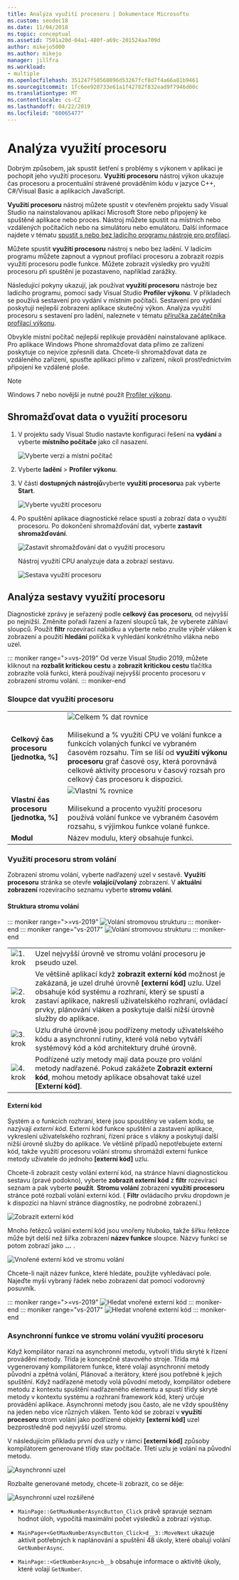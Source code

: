 ```yaml
---
title: Analýza využití procesoru | Dokumentace Microsoftu
ms.custom: seodec18
ms.date: 11/04/2018
ms.topic: conceptual
ms.assetid: 7501a20d-04a1-480f-a69c-201524aa709d
author: mikejo5000
ms.author: mikejo
manager: jillfra
ms.workload:
- multiple
ms.openlocfilehash: 351247f50560896d53267fcf8d7f4a66a81b9461
ms.sourcegitcommit: 1fc6ee928733e61a1f42782f832ead9f7946d00c
ms.translationtype: MT
ms.contentlocale: cs-CZ
ms.lasthandoff: 04/22/2019
ms.locfileid: "60065477"
---
```

# <a name="analyze-cpu-usage"></a>Analýza využití procesoru

Dobrým způsobem, jak spustit šetření s problémy s výkonem v aplikaci je pochopit jeho využití procesoru. **Využití procesoru** nástroj výkon ukazuje čas procesoru a procentuální strávené prováděním kódu v jazyce C++, C#/Visual Basic a aplikacích JavaScript.

**Využití procesoru** nástroj můžete spustit v otevřeném projektu sady Visual Studio na nainstalovanou aplikaci Microsoft Store nebo připojený ke spuštěné aplikace nebo proces. Nástroj můžete spustit na místních nebo vzdálených počítačích nebo na simulátoru nebo emulátoru. Další informace najdete v tématu [spustit s nebo bez ladicího programu nástroje pro profilaci](../profiling/running-profiling-tools-with-or-without-the-debugger.md).

Můžete spustit **využití procesoru** nástroj s nebo bez ladění. V ladicím programu můžete zapnout a vypnout profilaci procesoru a zobrazit rozpis využití procesoru podle funkce. Můžete zobrazit výsledky pro využití procesoru při spuštění je pozastaveno, například zarážky.

Následující pokyny ukazují, jak používat **využití procesoru** nástroje bez ladicího programu, pomocí sady Visual Studio **Profiler výkonu**. V příkladech se používá sestavení pro vydání v místním počítači. Sestavení pro vydání poskytují nejlepší zobrazení aplikace skutečný výkon. Analýza využití procesoru s sestavení pro ladění, naleznete v tématu [příručka začátečníka profilací výkonu](../profiling/beginners-guide-to-performance-profiling.md).

Obvykle místní počítač nejlepší replikuje provádění nainstalované aplikace. Pro aplikace Windows Phone shromažďovat data přímo ze zařízení poskytuje co nejvíce zpřesnili data. Chcete-li shromažďovat data ze vzdáleného zařízení, spusťte aplikaci přímo v zařízení, nikoli prostřednictvím připojení ke vzdálené ploše.

>[!NOTE]
>Windows 7 nebo novější je nutné použít [Profiler výkonu](../profiling/profiling-feature-tour.md).

## <a name="collect-cpu-usage-data"></a>Shromažďovat data o využití procesoru

1. V projektu sady Visual Studio nastavte konfiguraci řešení na **vydání** a vyberte **místního počítače** jako cíl nasazení.

    ![Vyberte verzi a místní počítač](../profiling/media/cpuuse_selectreleaselocalmachine.png "vyberte verzi a místní počítač")

1. Vyberte **ladění** > **Profiler výkonu**.

1. V části **dostupných nástrojů**vyberte **využití procesoru**a pak vyberte **Start**.

    ![Vyberte využití procesoru](../profiling/media/cpuuse_lib_choosecpuusage.png "vyberte využití procesoru")

4. Po spuštění aplikace diagnostické relace spustí a zobrazí data o využití procesoru. Po dokončení shromažďování dat, vyberte **zastavit shromažďování**.

   ![Zastavit shromažďování dat o využití procesoru](../profiling/media/cpu_use_wt_stopcollection.png "využití procesoru zastavit shromažďování dat")

   Nástroj využití CPU analyzuje data a zobrazí sestavu.

   ![Sestava využití procesoru](../profiling/media/cpu_use_wt_report.png "sestava využití procesoru")

## <a name="analyze-the-cpu-usage-report"></a>Analýza sestavy využití procesoru

Diagnostické zprávy je seřazený podle **celkový čas procesoru**, od nejvyšší po nejnižší. Změníte pořadí řazení a řazení sloupců tak, že vyberete záhlaví sloupců. Použít **filtr** rozevírací nabídku a vyberte nebo zrušte výběr vláken k zobrazení a použití **hledání** políčka k vyhledání konkrétního vlákna nebo uzel.

::: moniker range=">=vs-2019"
Od verze Visual Studio 2019, můžete kliknout na **rozbalit kritickou cestu** a **zobrazit kritickou cestu** tlačítka zobrazíte volá funkci, která používají nejvyšší procento procesoru v zobrazení stromu volání.
::: moniker-end

### <a name="BKMK_Call_tree_data_columns"></a> Sloupce dat využití procesoru

|||
|-|-|
|**Celkový čas procesoru [jednotka, %]**|![Celkem % dat rovnice](../profiling/media/cpu_use_wt_totalpercentequation.png "CPU_USE_WT_TotalPercentEquation")<br /><br /> Milisekund a % využití CPU ve volání funkce a funkcích volaných funkcí ve vybraném časovém rozsahu. Tím se liší od **využití výkonu procesoru** graf časové osy, která porovnává celkové aktivity procesoru v časový rozsah pro celkový čas procesoru k dispozici.|
|**Vlastní čas procesoru [jednotka, %]**|![Vlastní % rovnice](../profiling/media/cpu_use_wt_selflpercentequation.png "CPU_USE_WT_SelflPercentEquation")<br /><br /> Milisekund a procento využití procesoru používá volání funkce ve vybraném časovém rozsahu, s výjimkou funkce volané funkce.|
|**Modul**|Název modulu, který obsahuje funkci.

### <a name="BKMK_The_CPU_Usage_call_tree"></a> Využití procesoru strom volání

Zobrazení stromu volání, vyberte nadřazený uzel v sestavě. **Využití procesoru** stránka se otevře **volající/volaný** zobrazení. V **aktuální zobrazení** rozevíracího seznamu vyberte **stromu volání**.

#### <a name="BKMK_Call_tree_structure"></a> Struktura stromu volání

::: moniker range=">=vs-2019"
![Volání stromovou strukturu](../profiling/media/vs-2019/cpu-use-wt-getmaxnumbercalltree-annotated.png "volání stromové struktury")
::: moniker-end
::: moniker range="vs-2017"
![Volání stromovou strukturu](../profiling/media/cpu_use_wt_getmaxnumbercalltree_annotated.png "volání stromové struktury")
::: moniker-end

|||
|-|-|
|![1. krok](../profiling/media/procguid_1.png "ProcGuid_1")|Uzel nejvyšší úrovně ve stromu volání procesoru je pseudo uzel.|
|![2. krok](../profiling/media/procguid_2.png "ProcGuid_2")|Ve většině aplikací když **zobrazit externí kód** možnost je zakázaná, je uzel druhé úrovně **[externí kód]** uzlu. Uzel obsahuje kód systému a rozhraní, který se spustí a zastaví aplikace, nakreslí uživatelského rozhraní, ovládací prvky, plánování vláken a poskytuje další nižší úrovně služby do aplikace.|
|![3. krok](../profiling/media/procguid_3.png "ProcGuid_3")|Uzlu druhé úrovně jsou podřízeny metody uživatelského kódu a asynchronní rutiny, které volá nebo vytváří systémový kód a kód architektury druhé úrovně.|
|![4. krok](../profiling/media/procguid_4.png "ProcGuid_4")|Podřízené uzly metody mají data pouze pro volání metody nadřazené. Pokud zakážete **Zobrazit externí kód**, mohou metody aplikace obsahovat také uzel **[Externí kód]**.|

#### <a name="BKMK_External_Code"></a> Externí kód

Systém a o funkcích rozhraní, které jsou spouštěny ve vašem kódu, se nazývají *externí kód*. Externí kód funkce spuštění a zastavení aplikace, vykreslení uživatelského rozhraní, řízení práce s vlákny a poskytují další nižší úrovně služby do aplikace. Ve většině případů nepotřebujete externí kód, takže využití procesoru volání stromu shromáždí externí funkce metody uživatele do jednoho **[externí kód]** uzlu.

Chcete-li zobrazit cesty volání externí kód, na stránce hlavní diagnostickou sestavu (pravé podokno), vyberte **zobrazit externí kód** z **filtr** rozevírací seznam a pak vyberte **použít**. **Stromu volání** zobrazení **využití procesoru** stránce poté rozbalí volání externí kód. ( **Filtr** ovládacího prvku dropdown je k dispozici na hlavní stránce diagnostiky, ne podrobné zobrazení.)

![Zobrazit externí kód](../profiling/media/cpu_use_wt_filterview.png "zobrazit externí kód")

Mnoho řetězců volání externí kód jsou vnořeny hluboko, takže šířku řetězce může být delší než šířka zobrazení **název funkce** sloupce. Názvy funkcí se potom zobrazí jako **...** .

![Vnořené externí kód ve stromu volání](../profiling/media/cpu_use_wt_showexternalcodetoowide.png "vnořené externí kód ve stromu volání")

Chcete-li najít název funkce, které hledáte, použijte vyhledávací pole. Najeďte myší vybraný řádek nebo zobrazení dat pomocí vodorovný posuvník.

::: moniker range=">=vs-2019"
![Hledat vnořené externí kód](../profiling/media/vs-2019/cpu-use-wt-showexternalcodetoowide-found.png "vyhledávání pro vnořené externí kód")
::: moniker-end
::: moniker range="vs-2017"
![Hledat vnořené externí kód](../profiling/media/cpu_use_wt_showexternalcodetoowide_found.png "vyhledávání pro vnořené externí kód")
::: moniker-end

### <a name="BKMK_Asynchronous_functions_in_the_CPU_Usage_call_tree"></a> Asynchronní funkce ve stromu volání využití procesoru

 Když kompilátor narazí na asynchronní metodu, vytvoří třídu skryté k řízení provádění metody. Třída je koncepčně stavového stroje. Třída má vygenerovaný kompilátorem funkce, které volají asynchronní metody původní a zpětná volání, Plánovač a iterátory, které jsou potřebné k jejich spuštění. Když nadřazené metody volá původní metody, kompilátor odebere metodu z kontextu spuštění nadřazeného elementu a spustí třídy skryté metody v kontextu systému a rozhraní framework kód, který určuje provádění aplikace. Asynchronní metody jsou často, ale ne vždy spouštěny na jeden nebo více různých vláken. Tento kód se zobrazí v **využití procesoru** strom volání jako podřízené objekty **[externí kód]** uzel bezprostředně pod nejvyšší uzel stromu.

V následujícím příkladu první dva uzly v rámci **[externí kód]** způsoby kompilátorem generované třídy stav počítače. Třetí uzlu je volání na původní metodu.

![Asynchronní uzel](media/cpu_use_wt_getmaxnumberasync_selected.png "asynchronní uzlu")

Rozbalte generované metody, chcete-li zobrazit, co se děje:

![Asynchronní uzel rozšířené](media/cpu_use_wt_getmaxnumberasync_expandedcalltree.png "rozšířené asynchronní uzlu")

- `MainPage::GetMaxNumberAsyncButton_Click` právě spravuje seznam hodnot úloh, vypočítá maximální počet výsledků a zobrazí výstup.

- `MainPage+<GetMaxNumberAsyncButton_Click>d__3::MoveNext` ukazuje aktivit potřebných k naplánování a spuštění 48 úkoly, které obalují volání `GetNumberAsync`.

- `MainPage::<GetNumberAsync>b__b` obsahuje informace o aktivitě úkoly, které volají `GetNumber`.
